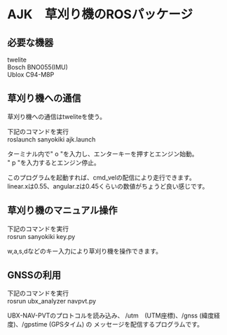 ﻿# AJK　草刈り機のROSパッケージ  
  
## 必要な機器  
twelite  
Bosch BNO055(IMU)  
Ublox C94-M8P  
  
## 草刈り機への通信  
草刈り機への通信はtweliteを使う。  

下記のコマンドを実行  
roslaunch sanyokiki ajk.launch  
  
ターミナル内で" o "を入力し、エンターキーを押すとエンジン始動。  
" p "を入力するとエンジン停止。  
  
このプログラムを起動すれば、cmd_velの配信により走行できます。  
linear.xは0.55、angular.zは0.45くらいの数値がちょうど良い感じです。  
  
## 草刈り機のマニュアル操作  
下記のコマンドを実行  
rosrun sanyokiki key.py  
  
w,a,s,dなどのキー入力により草刈り機を操作できます。  
  
## GNSSの利用
下記のコマンドを実行  
rosrun ubx_analyzer navpvt.py  
  
UBX-NAV-PVTのプロトコルを読み込み、
/utm　(UTM座標)、/gnss (緯度経度)、/gpstime (GPSタイム) の
メッセージを配信するプログラムです。
  
